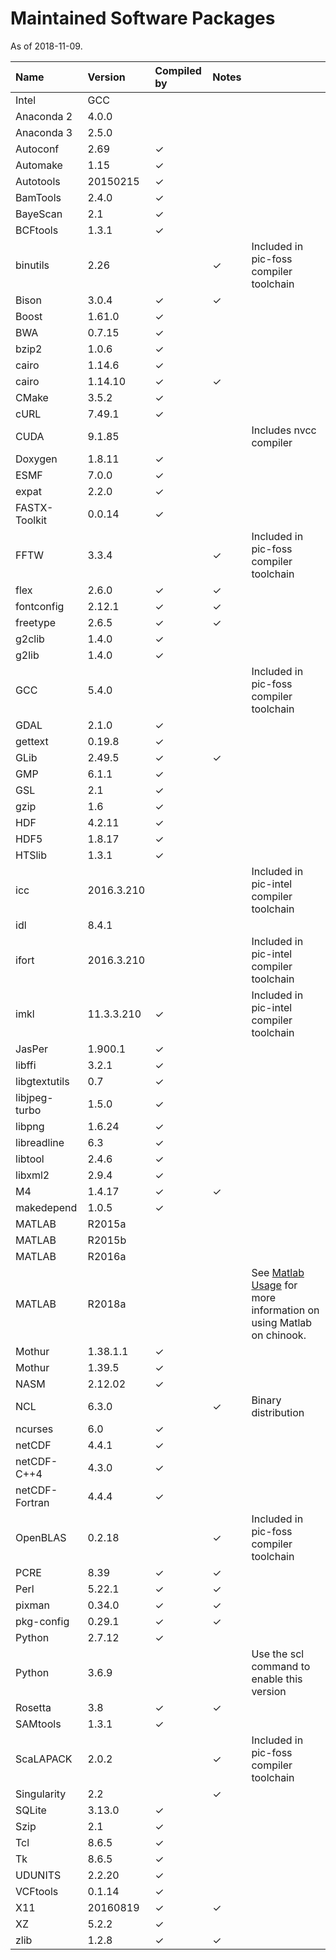 # Maintained Software Packages

As of 2018-11-09.

| Name | Version | Compiled by | Notes |  |
| :--- | :--- | :--- | :--- | :--- |
| Intel | GCC |  |  |  |
| Anaconda 2 | 4.0.0 |  |  |  |
| Anaconda 3 | 2.5.0 |  |  |  |
| Autoconf | 2.69 | ✓ |  |  |
| Automake | 1.15 | ✓ |  |  |
| Autotools | 20150215 | ✓ |  |  |
| BamTools | 2.4.0 | ✓ |  |  |
| BayeScan | 2.1 | ✓ |  |  |
| BCFtools | 1.3.1 | ✓ |  |  |
| binutils | 2.26 |  | ✓ | Included in pic-foss compiler toolchain |
| Bison | 3.0.4 | ✓ | ✓ |  |
| Boost | 1.61.0 | ✓ |  |  |
| BWA | 0.7.15 | ✓ |  |  |
| bzip2 | 1.0.6 | ✓ |  |  |
| cairo | 1.14.6 | ✓ |  |  |
| cairo | 1.14.10 | ✓ | ✓ |  |
| CMake | 3.5.2 | ✓ |  |  |
| cURL | 7.49.1 | ✓ |  |  |
| CUDA | 9.1.85 |  |  | Includes nvcc compiler |
| Doxygen | 1.8.11 | ✓ |  |  |
| ESMF | 7.0.0 | ✓ |  |  |
| expat | 2.2.0 | ✓ |  |  |
| FASTX-Toolkit | 0.0.14 | ✓ |  |  |
| FFTW | 3.3.4 |  | ✓ | Included in pic-foss compiler toolchain |
| flex | 2.6.0 | ✓ | ✓ |  |
| fontconfig | 2.12.1 | ✓ | ✓ |  |
| freetype | 2.6.5 | ✓ | ✓ |  |
| g2clib | 1.4.0 | ✓ |  |  |
| g2lib | 1.4.0 | ✓ |  |  |
| GCC | 5.4.0 |  |  | Included in pic-foss compiler toolchain |
| GDAL | 2.1.0 | ✓ |  |  |
| gettext | 0.19.8 | ✓ |  |  |
| GLib | 2.49.5 | ✓ | ✓ |  |
| GMP | 6.1.1 | ✓ |  |  |
| GSL | 2.1 | ✓ |  |  |
| gzip | 1.6 | ✓ |  |  |
| HDF | 4.2.11 | ✓ |  |  |
| HDF5 | 1.8.17 | ✓ |  |  |
| HTSlib | 1.3.1 | ✓ |  |  |
| icc | 2016.3.210 |  |  | Included in pic-intel compiler toolchain |
| idl | 8.4.1 |  |  |  |
| ifort | 2016.3.210 |  |  | Included in pic-intel compiler toolchain |
| imkl | 11.3.3.210 | ✓ |  | Included in pic-intel compiler toolchain |
| JasPer | 1.900.1 | ✓ |  |  |
| libffi | 3.2.1 | ✓ |  |  |
| libgtextutils | 0.7 | ✓ |  |  |
| libjpeg-turbo | 1.5.0 | ✓ |  |  |
| libpng | 1.6.24 | ✓ |  |  |
| libreadline | 6.3 | ✓ |  |  |
| libtool | 2.4.6 | ✓ |  |  |
| libxml2 | 2.9.4 | ✓ |  |  |
| M4 | 1.4.17 | ✓ | ✓ |  |
| makedepend | 1.0.5 | ✓ |  |  |
| MATLAB | R2015a |  |  |  |
| MATLAB | R2015b |  |  |  |
| MATLAB | R2016a |  |  |  |
| MATLAB | R2018a |  |  | See [Matlab Usage](https://www.gi.alaska.edu/research-computing-systems/matlab-usage) for more information on using Matlab on chinook. |
| Mothur | 1.38.1.1 | ✓ |  |  |
| Mothur | 1.39.5 | ✓ |  |  |
| NASM | 2.12.02 | ✓ |  |  |
| NCL | 6.3.0 |  | ✓ | Binary distribution |
| ncurses | 6.0 | ✓ |  |  |
| netCDF | 4.4.1 | ✓ |  |  |
| netCDF-C++4 | 4.3.0 | ✓ |  |  |
| netCDF-Fortran | 4.4.4 | ✓ |  |  |
| OpenBLAS | 0.2.18 |  | ✓ | Included in pic-foss compiler toolchain |
| PCRE | 8.39 | ✓ | ✓ |  |
| Perl | 5.22.1 | ✓ | ✓ |  |
| pixman | 0.34.0 | ✓ | ✓ |  |
| pkg-config | 0.29.1 | ✓ | ✓ |  |
| Python | 2.7.12 | ✓ |  |  |
| Python | 3.6.9 |  |  | Use the scl command to enable this version | 
| Rosetta | 3.8 | ✓ | ✓ |  |
| SAMtools | 1.3.1 | ✓ |  |  |
| ScaLAPACK | 2.0.2 |  | ✓ | Included in pic-foss compiler toolchain |
| Singularity | 2.2 |  | ✓ |  |
| SQLite | 3.13.0 | ✓ |  |  |
| Szip | 2.1 | ✓ |  |  |
| Tcl | 8.6.5 | ✓ |  |  |
| Tk | 8.6.5 | ✓ |  |  |
| UDUNITS | 2.2.20 | ✓ |  |  |
| VCFtools | 0.1.14 | ✓ |  |  |
| X11 | 20160819 | ✓ | ✓ |  |
| XZ | 5.2.2 | ✓ |  |  |
| zlib | 1.2.8 | ✓ | ✓ |  |

